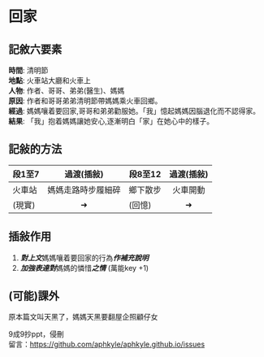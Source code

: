 # 回家

## 記敘六要素
**時間**: 清明節\
**地點**: 火車站大廳和火車上\
**人物**: 作者、哥哥、弟弟(醫生)、媽媽\
**原因**: 作者和哥哥弟弟清明節帶媽媽乘火車回鄉。\
**經過**: 媽媽嚷着要回家,哥哥和弟弟勸服她。「我」憶起媽媽因腦退化而不認得家。\
**結果**: 「我」抱着媽媽讓她安心,逐漸明白「家」在她心中的樣子。

## 記敍的方法
| 段1至7      |     過渡(插敍)     | 段8至12     | 過渡(插敍) |
|------------|:------------------:|-------------|:---------:|
| 火車站      | 媽媽走路時步履細碎  | 鄉下散步     |  火車開動 |
| (現實)      |     ➜            | (回憶)       |     ➜    |

## 插敍作用
1. ***對上文***媽媽嚷着要回家的行為***作補充說明***
2. ***加強表達對***媽媽的憐惜***之情***
(萬能key +1)

## (可能)課外
原本篇文叫天黑了，媽媽天黑要翻屋企照顧仔女

9成9抄ppt，侵刪\
留言：https://github.com/aphkyle/aphkyle.github.io/issues
